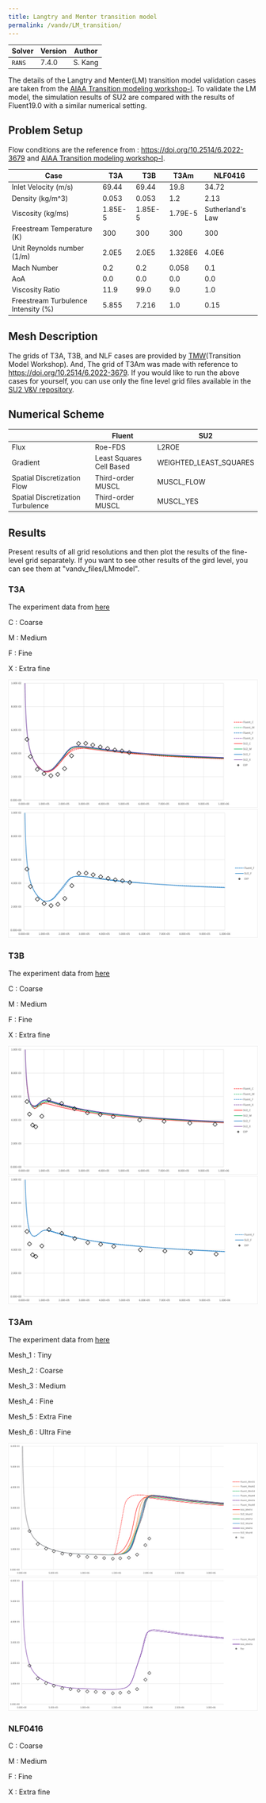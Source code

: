```yaml
---
title: Langtry and Menter transition model
permalink: /vandv/LM_transition/
---
```


| Solver | Version | Author |
| --- | --- | --- |
| `RANS` | 7.4.0 | S. Kang |

The details of the Langtry and Menter(LM) transition model validation cases are taken from the [AIAA Transition modeling workshop-I](https://transitionmodeling.larc.nasa.gov).
To validate the LM model, the simulation results of SU2 are compared with the results of Fluent19.0 with a similar numerical setting.

## Problem Setup


Flow conditions are the reference from : https://doi.org/10.2514/6.2022-3679 and [AIAA Transition modeling workshop-I](https://transitionmodeling.larc.nasa.gov).

| Case | T3A | T3B | T3Am | NLF0416|
| --- | --- | --- | --- | --- |
|Inlet Velocity (m/s)| 69.44 | 69.44 | 19.8 | 34.72 |
|Density (kg/m^3) | 0.053 | 0.053 | 1.2 | 2.13 |
|Viscosity (kg/ms) | 1.85E-5 | 1.85E-5 | 1.79E-5 | Sutherland's Law |
|Freestream Temperature (K) | 300 | 300 | 300 | 300 |
|Unit Reynolds number (1/m) | 2.0E5 | 2.0E5 | 1.328E6 | 4.0E6 | 
|Mach Number | 0.2 | 0.2 | 0.058 | 0.1 |
|AoA | 0.0 | 0.0 | 0.0 | 0.0 |
|Viscosity Ratio| 11.9 | 99.0 | 9.0 | 1.0 |
|Freestream Turbulence Intensity (%) | 5.855 | 7.216 | 1.0 | 0.15 |


## Mesh Description

The grids of T3A, T3B, and NLF cases are provided by [TMW](https://transitionmodeling.larc.nasa.gov/workshop_i/)(Transition Model Workshop). And, The grid of T3Am was made with reference to https://doi.org/10.2514/6.2022-3679.
If you would like to run the above cases for yourself, you can use only the fine level grid files available in the [SU2 V&V repository](https://github.com/su2code/VandV/tree/master/rans/flatplate).


## Numerical Scheme 

|  | Fluent | SU2 |
| --- | --- | --- |
| Flux | Roe-FDS | L2ROE |
| Gradient | Least Squares Cell Based | WEIGHTED_LEAST_SQUARES |
| Spatial Discretization Flow | Third-order MUSCL | MUSCL_FLOW |
| Spatial Discretization Turbulence | Third-order MUSCL | MUSCL_YES |

## Results

Present results of all grid resolutions and then plot the results of the fine-level grid separately. If you want to see other results of the gird level, you can see them at "vandv_files/LMmodel".

### T3A 
The experiment data from [here](http://cfd.mace.manchester.ac.uk/ercoftac/)

C : Coarse

M : Medium

F : Fine

X : Extra fine



<p align="center">
<img src="/vandv_files/LM_model/T3A/All_Cf.png" alt="All result comparsion of Cf distribution on T3A" />
<img src="/vandv_files/LM_model/T3A/Fine_Cf.png" alt="Fine level result comparsion of Cf distribution on T3A" />

### T3B
The experiment data from [here](http://cfd.mace.manchester.ac.uk/ercoftac/)

C : Coarse

M : Medium

F : Fine

X : Extra fine


<p align="center">
<img src="/vandv_files/LM_model/T3B/All_Cf.png" alt="All result comparsion of Cf distribution on T3B" />
<img src="/vandv_files/LM_model/T3B/Fine_Cf.png" alt="Fine level result comparsion of Cf distribution on T3B" />


### T3Am
The experiment data from [here](http://cfd.mace.manchester.ac.uk/ercoftac/)

Mesh_1 : Tiny

Mesh_2 : Coarse

Mesh_3 : Medium

Mesh_4 : Fine

Mesh_5 : Extra Fine

Mesh_6 : Ultra Fine

<p align="center">
<img src="/vandv_files/LM_model/T3Am/All_Cf.png" alt="All result comparsion of Cf distribution on T3Am" />
<img src="/vandv_files/LM_model/T3Am/Mesh5_Cf.png" alt="Fine level result comparsion of Cf distribution on T3Am" />


### NLF0416

C : Coarse

M : Medium

F : Fine

X : Extra fine


